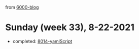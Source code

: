 from [6000-blog](../../../6000-blog.md)
# Sunday (week 33), 8-22-2021
- completed: [8014-yamlScript](8014-yamlScript.md)